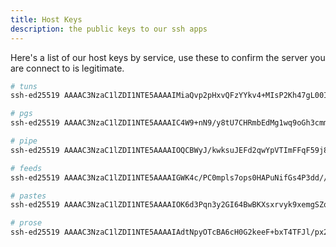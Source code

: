 ```yaml
---
title: Host Keys
description: the public keys to our ssh apps
---
```


Here's a list of our host keys by service, use these to confirm the server you
are connect to is legitimate.

```bash
# tuns
ssh-ed25519 AAAAC3NzaC1lZDI1NTE5AAAAIMiaQvp2pHxvQFzYYkv4+MIsP2Kh47gL00IZD/tLOMqy

# pgs
ssh-ed25519 AAAAC3NzaC1lZDI1NTE5AAAAIC4W9+nN9/y8tU7CHRmbEdMg1wq9oGh3cmm7TKz4WhKM

# pipe
ssh-ed25519 AAAAC3NzaC1lZDI1NTE5AAAAIOQCBWyJ/kwksuJEFd2qwYpVTImFFqF59j8Iz6c84xvu 

# feeds
ssh-ed25519 AAAAC3NzaC1lZDI1NTE5AAAAIGWK4c/PC0mpls7ops0HAPuNifGs4P3dd//GXzMiLe5E

# pastes
ssh-ed25519 AAAAC3NzaC1lZDI1NTE5AAAAIOK6d3Pqn3y2GI64BwBKXsxrvyk9xemgSZqJ8IWgXgUp

# prose
ssh-ed25519 AAAAC3NzaC1lZDI1NTE5AAAAIAdtNpyOTcBA6cH0G2keeF+bxT4TFJl/px2qLjAQaoFN
```
